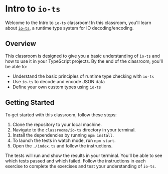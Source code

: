 # Intro to `io-ts`

Welcome to the Intro to `io-ts` classroom! In this classroom, you'll learn about
[`io-ts`](https://gcanti.github.io/io-ts/), a runtime type system for IO
decoding/encoding.

## Overview

This classroom is designed to give you a basic understanding of `io-ts` and how
to use it in your TypeScript projects. By the end of the classroom, you'll be
able to:

- Understand the basic principles of runtime type checking with `io-ts`
- Use `io-ts` to decode and encode JSON data
- Define your own custom types using `io-ts`

## Getting Started

To get started with this classroom, follow these steps:

1. Clone the repository to your local machine.
2. Navigate to the `classrooms/io-ts` directory in your terminal.
3. Install the dependencies by running `npm install`.
4. To launch the tests in watch mode, run `npm start`.
5. Open the `./index.ts` and follow the instructions.

The tests will run and show the results in your terminal. You'll be able to see
which tests passed and which failed. Follow the instructions in each exercise to
complete the exercises and test your understanding of `io-ts`.
